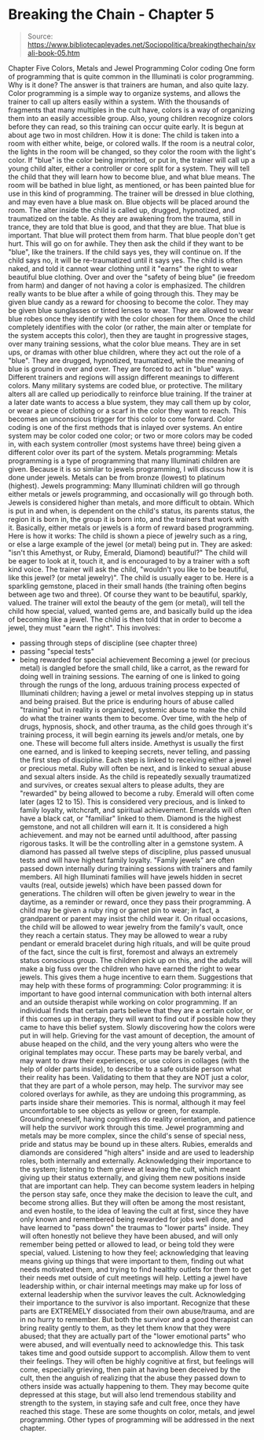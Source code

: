 # Breaking the Chain - Chapter 5

> Source: https://www.bibliotecapleyades.net/Sociopolitica/breakingthechain/svali-book-05.htm

Chapter Five
Colors, Metals and Jewel Programming
Color coding
One form of programming that is quite common in the Illuminati is color
programming. Why is it done? The answer is that trainers are human,
and also quite lazy. Color programming is a simple way to organize systems,
and allows the trainer to call up alters easily within a system. With
the thousands of fragments that many multiples in the cult have, colors
is a way of organizing them into an easily accessible group.
Also, young children recognize colors before they can read, so this
training can occur quite early. It is begun at about age two in most
children.
How it is done: The child is taken into a room with either white,
beige, or colored walls. If the room is a neutral color, the lights
in the room will be changed, so they color the room with the light's
color. If "blue" is the color being imprinted, or put in,
the trainer will call up a young child alter, either a controller or
core split for a system. They will tell the child that they will learn
how to become blue, and what blue means. The room will be bathed in
blue light, as mentioned, or has been painted blue for use in this kind
of programming. The trainer will be dressed in blue clothing, and may
even have a blue mask on. Blue objects will be placed around the room.
The alter inside the child is called up, drugged, hypnotized, and traumatized
on the table. As they are awakening from the trauma, still in trance,
they are told that blue is good, and that they are blue. That blue is
important. That blue will protect them from harm. That blue people don't
get hurt. This will go on for awhile.
They then ask the child if they want to be "blue", like the
trainers. If the child says yes, they will continue on. If the child
says no, it will be re-traumatized until it says yes. The child is often
naked, and told it cannot wear clothing until it "earns" the
right to wear beautiful blue clothing. Over and over the "safety
of being blue" (ie freedom from harm) and danger of not having
a color is emphasized. The children really wants to be blue after a
while of going through this. They may be given blue candy as a reward
for choosing to become the color. They may be given blue sunglasses
or tinted lenses to wear. They are allowed to wear blue robes once they
identify with the color chosen for them.
Once the child completely identifies with the color (or rather, the
main alter or template for the system accepts this color), then they
are taught in progressive stages, over many training sessions, what
the color blue means. They are in set ups, or dramas with other blue
children, where they act out the role of a "blue". They are
drugged, hypnotized, traumatized, while the meaning of blue is ground
in over and over. They are forced to act in "blue" ways. Different
trainers and regions will assign different meanings to different colors.
Many military systems are coded blue, or protective. The military alters
all are called up periodically to reinforce blue training. If the trainer
at a later date wants to access a blue system, they may call them up
by color, or wear a piece of clothing or a scarf in the color they want
to reach.
This becomes an unconscious trigger for this color to come forward.
Color coding is one of the first methods that is inlayed over systems.
An entire system may be color coded one color; or two or more colors
may be coded in, with each system controller (most systems have three)
being given a different color over its part of the system.
Metals programming:
Metals programming is a type of programming that many Illuminati children
are given. Because it is so similar to jewels programming, I will discuss
how it is done under jewels. Metals can be from bronze (lowest) to platinum
(highest).
Jewels programming:
Many Illuminati children will go through either metals or jewels programming,
and occasionally will go through both. Jewels is considered higher than
metals, and more difficult to obtain. Which is put in and when, is dependent
on the child's status, its parents status, the region it is born in,
the group it is born into, and the trainers that work with it.
Basically, either metals or jewels is a form of reward based programming.
Here is how it works: The child is shown a piece of jewelry
such as a ring, or else a large example of the jewel (or metal) being
put in. They are asked: "isn't this Amethyst, or Ruby, Emerald,
Diamond) beautiful?" The child will be eager to look at it, touch
it, and is encouraged to by a trainer with a soft kind voice. The trainer
will ask the child, "wouldn't you like to be beautiful, like this
jewel? (or metal jewelry)". The child is usually eager to be. Here
is a sparkling gemstone, placed in their small hands (the training often
begins between age two and three). Of course they want to be beautiful,
sparkly, valued. The trainer will extol the beauty of the gem (or metal),
will tell the child how special, valued, wanted gems are, and basically
build up the idea of becoming like a jewel.
The child is then told that in order to become a jewel, they must "earn
the right". This involves:
- passing through steps of discipline (see chapter three)
- passing "special tests"
- being rewarded for special achievement
Becoming a jewel (or precious metal) is dangled before the small child,
like a carrot, as the reward for doing well in training sessions. The
earning of one is linked to going through the rungs of the long, arduous
training process expected of Illuminati children; having a jewel or
metal involves stepping up in status and being praised. But the price
is enduring hours of abuse called "training" but in reality
is organized, systemic abuse to make the child do what the trainer wants
them to become.
Over time, with the help of drugs, hypnosis, shock, and other trauma,
as the child goes through it's training process, it will begin earning
its jewels and/or metals, one by one. These will become full alters
inside.
Amethyst is usually the first one earned, and is linked to keeping
secrets, never telling, and passing the first step of discipline. Each
step is linked to receiving either a jewel or precious metal.
Ruby will often be next, and is linked to sexual abuse and sexual alters
inside. As the child is repeatedly sexually traumatized and survives,
or creates sexual alters to please adults, they are "rewarded"
by being allowed to become a ruby.
Emerald will often come later (ages 12 to 15). This is considered very
precious, and is linked to family loyalty, witchcraft, and spiritual
achievement. Emeralds will often have a black cat, or "familiar"
linked to them.
Diamond is the highest gemstone, and not all children will earn it.
It is considered a high achievement. and may not be earned until adulthood,
after passing rigorous tasks. It will be the controlling alter in a
gemstone system. A diamond has passed all twelve steps of discipline,
plus passed unusual tests and will have highest family loyalty.
"Family jewels" are often passed down internally during training
sessions with trainers and family members. All high Illuminati families
will have jewels hidden in secret vaults (real, outside jewels) which
have been passed down for generations.
The children will often be given jewelry to wear in the daytime, as
a reminder or reward, once they pass their programming. A child may
be given a ruby ring or garnet pin to wear; in fact, a grandparent or
parent may insist the child wear it. On ritual occasions, the child
will be allowed to wear jewelry from the family's vault, once they reach
a certain status. They may be allowed to wear a ruby pendant or emerald
bracelet during high rituals, and will be quite proud of the fact, since
the cult is first, foremost and always an extremely status conscious
group. The children pick up on this, and the adults will make a big
fuss over the children who have earned the right to wear jewels. This
gives them a huge incentive to earn them.
Suggestions that may help with these forms of programming:
Color programming: it is important to have good internal communication
with both internal alters and an outside therapist while working on
color programming. If an individual finds that certain parts believe
that they are a certain color, or if this comes up in therapy, they
will want to find out if possible how they came to have this belief
system. Slowly discovering how the colors were put in will help. Grieving
for the vast amount of deception, the amount of abuse heaped on the
child, and the very young alters who were the original templates may
occur. These parts may be barely verbal, and may want to draw their
experiences, or use colors in collages (with the help of older parts
inside), to describe to a safe outside person what their reality has
been. Validating to them that they are NOT just a color, that they are
part of a whole person, may help. The survivor may see colored overlays
for awhile, as they are undoing this programming, as parts inside share
their memories. This is normal, although it may feel uncomfortable to
see objects as yellow or green, for example. Grounding oneself, having
cognitives do reality orientation, and patience will help the survivor
work through this time.
Jewel programming and metals
may be more complex, since the
child's sense of special ness, pride and status may be bound up in these
alters. Rubies, emeralds and diamonds are considered "high alters"
inside and are used to leadership roles, both internally and externally.
Acknowledging their importance to the system; listening to them grieve
at leaving the cult, which meant giving up their status externally,
and giving them new positions inside that are important can help. They
can become system leaders in helping the person stay safe, once they
make the decision to leave the cult, and become strong allies. But they
will often be among the most resistant, and even hostile, to the idea
of leaving the cult at first, since they have only known and remembered
being rewarded for jobs well done, and have learned to "pass down"
the traumas to "lower parts" inside. They will often honestly
not believe they have been abused, and will only remember being petted
or allowed to lead, or being told they were special, valued. Listening
to how they feel; acknowledging that leaving means giving up things
that were important to them, finding out what needs motivated them,
and trying to find healthy outlets for them to get their needs met outside
of cult meetings will help. Letting a jewel have leadership within,
or chair internal meetings may make up for loss of external leadership
when the survivor leaves the cult.
Acknowledging their importance to the survivor is also important. Recognize
that these parts are EXTREMELY dissociated from their own abuse/trauma,
and are in no hurry to remember. But both the survivor and a good therapist
can bring reality gently to them, as they let them know that they were
abused; that they are actually part of the "lower emotional parts"
who were abused, and will eventually need to acknowledge this. This
task takes time and good outside support to accomplish. Allow them to
vent their feelings. They will often be highly cognitive at first, but
feelings will come, especially grieving, then pain at having been deceived
by the cult, then the anguish of realizing that the abuse they passed
down to others inside was actually happening to them. They may become
quite depressed at this stage, but will also lend tremendous stability
and strength to the system, in staying safe and cult free, once they
have reached this stage.
These are some thoughts on color, metals, and jewel programming. Other
types of programming will be addressed in the next chapter.
